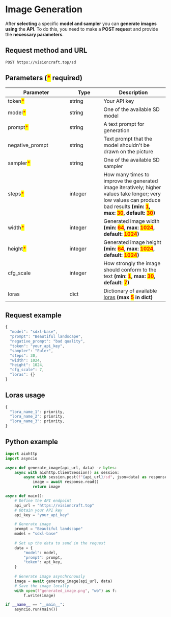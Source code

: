 # Image Generation

After **selecting** a specific **model and sampler** you can **generate images using** the **API**. To do this, you need to make a **POST reque**st and provide the **necessary parameters**.

## Request method and URL

```
POST https://visioncraft.top/sd
```

## Parameters (<mark style="color:red;">\*</mark> required)

<table><thead><tr><th width="178">Parameter</th><th width="91">Type</th><th>Description</th></tr></thead><tbody><tr><td>token<mark style="color:red;">*</mark></td><td>string</td><td>Your API key</td></tr><tr><td>model<mark style="color:red;">*</mark></td><td>string</td><td>One of the available SD model</td></tr><tr><td>prompt<mark style="color:red;">*</mark></td><td>string</td><td>A text prompt for generation</td></tr><tr><td>negative_prompt</td><td>string</td><td>Text prompt that the model shouldn't be drawn on the picture</td></tr><tr><td>sampler<mark style="color:red;">*</mark></td><td>string</td><td>One of the available SD sampler</td></tr><tr><td>steps<mark style="color:red;">*</mark></td><td>integer</td><td>How many times to improve the generated image iteratively; higher values take longer; very low values can produce bad results <strong>(min: </strong><mark style="color:red;"><strong>1</strong></mark><strong>, max: </strong><mark style="color:red;"><strong>30</strong></mark><strong>, default: </strong><mark style="color:red;"><strong>30</strong></mark><strong>)</strong></td></tr><tr><td>width<mark style="color:red;">*</mark></td><td>integer</td><td>Generated image width <strong>(min: </strong><mark style="color:red;"><strong>64</strong></mark><strong>, max: </strong><mark style="color:red;"><strong>1024</strong></mark><strong>, default: </strong><mark style="color:red;"><strong>1024</strong></mark><strong>)</strong></td></tr><tr><td>height<mark style="color:red;">*</mark></td><td>integer</td><td>Generated image height <strong>(min: </strong><mark style="color:red;"><strong>64</strong></mark><strong>, max: </strong><mark style="color:red;"><strong>1024</strong></mark><strong>, default: </strong><mark style="color:red;"><strong>1024</strong></mark><strong>)</strong></td></tr><tr><td>cfg_scale</td><td>integer</td><td>How strongly the image should conform to the text <strong>(min: </strong><mark style="color:red;"><strong>1</strong></mark><strong>, max: </strong><mark style="color:red;"><strong>30</strong></mark><strong>, default: </strong><mark style="color:red;"><strong>7</strong></mark><strong>)</strong></td></tr><tr><td>loras</td><td>dict</td><td>Dictionary of available <a href="broken-reference">loras</a> <strong>(max </strong><mark style="color:red;"><strong>5</strong></mark><strong> in dict)</strong></td></tr></tbody></table>

## Request example

```javascript
{
  "model": "sdxl-base",
  "prompt": "Beautiful landscape",
  "negative_prompt": "bad quality",
  "token": "your_api_key",
  "sampler": "Euler",
  "steps": 30,
  "width": 1024,
  "height": 1024,
  "cfg_scale": 7,
  "loras": {}
}
```

## Loras usage

```javascript
{
  "lora_name_1": priority,
  "lora_name_2": priority,
  "lora_name_3": priority,
}
```

## Python example

```python
import aiohttp
import asyncio

async def generate_image(api_url, data) -> bytes:
    async with aiohttp.ClientSession() as session:
        async with session.post(f"{api_url}/sd", json=data) as response:
            image = await response.read()
            return image

async def main():
    # Define the API endpoint
    api_url = "https://visioncraft.top"
    # Obtain your API key
    api_key = "your_api_key"

    # Generate image
    prompt = "Beautiful landscape"
    model = "sdxl-base"
    
    # Set up the data to send in the request
    data = {
        "model": model,
        "prompt": prompt,
        "token": api_key,
    }
    
    # Generate image asynchronously
    image = await generate_image(api_url, data)
    # Save the image locally
    with open(f"generated_image.png", "wb") as f:
        f.write(image)

if __name__ == "__main__":
    asyncio.run(main())
```